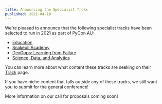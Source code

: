 ```yaml
---
title: Announcing the Specialist Trcks
published: 2021-04-18
---
```


We're pleased to announce that the following specialist tracks have been selected to run in 2021 as part of PyCon AU: 

 * [Education](/education)
 * [Snakeoil Academy](/snakeoil-academy)
 * [DevOops: Learning from Failure](/devoops)
 * [Science, Data, and Analytics](/science-data-and-analytics)

You can learn more about what content these tracks are seeking on their [Track](/tracks) page. 

If you have niche content that falls outside any of these tracks, we still want you to submit for the general conference! 

More information on our call for proposals coming soon!
